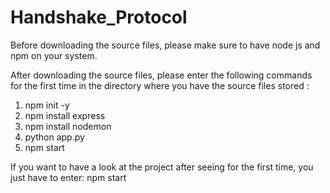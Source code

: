 # Handshake_Protocol

Before downloading the source files, please make sure to have node js and npm on your system. 

After downloading the source files, please enter the following commands for the first time in the directory where you have the source files stored :
1) npm init -y  
2) npm install express
3) npm install nodemon
4) python app.py
5) npm start

If you want to have a look at the project after seeing for the first time, you just have to enter: npm start 



